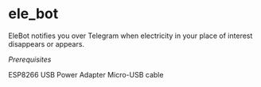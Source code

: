 # ele_bot
EleBot notifies you over Telegram when electricity in your place of interest disappears or appears.

*Prerequisites*

ESP8266
USB Power Adapter
Micro-USB cable
